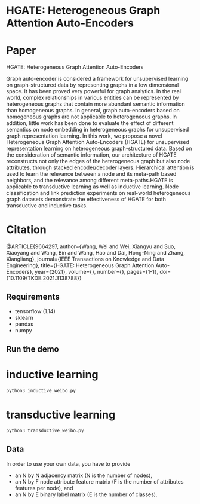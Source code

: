 # HGATE: Heterogeneous Graph Attention Auto-Encoders

# Paper
HGATE: Heterogeneous Graph Attention Auto-Encoders

Graph auto-encoder is considered a framework for unsupervised learning on graph-structured data by representing graphs in a low dimensional space. It has been proved very powerful for graph analytics. In the real world, complex relationships in various entities can be represented by heterogeneous graphs that contain more abundant semantic information than homogeneous graphs. In general, graph auto-encoders based on homogeneous graphs are not applicable to heterogeneous graphs. In addition, little work has been done to evaluate the effect of different semantics on node embedding in heterogeneous graphs for unsupervised graph representation learning. In this work, we propose a novel Heterogeneous Graph Attention Auto-Encoders (HGATE) for unsupervised representation learning on heterogeneous graph-structured data. Based on the consideration of semantic information, our architecture of HGATE reconstructs not only the edges of the heterogeneous graph but also node attributes, through stacked encoder/decoder layers. Hierarchical attention is used to learn the relevance between a node and its meta-path based neighbors, and the relevance among different meta-paths.HGATE is applicable to transductive learning as well as inductive learning. Node classification and link prediction experiments on real-world heterogeneous graph datasets demonstrate the effectiveness of HGATE for both transductive and inductive tasks.

# Citation
@ARTICLE{9664297,
  author={Wang, Wei and Wei, Xiangyu and Suo, Xiaoyang and Wang, Bin and Wang, Hao and Dai, Hong-Ning and Zhang, Xiangliang},
  journal={IEEE Transactions on Knowledge and Data Engineering}, 
  title={HGATE: Heterogeneous Graph Attention Auto-Encoders}, 
  year={2021},
  volume={},
  number={},
  pages={1-1},
  doi={10.1109/TKDE.2021.3138788}}

## Requirements
* tensorflow (1.14)
* sklearn
* pandas
* numpy

## Run the demo

# inductive learning
```bash
python3 inductive_weibo.py
```

# transductive learning
```bash
python3 transductive_weibo.py
```


## Data

In order to use your own data, you have to provide
* an N by N adjacency matrix (N is the number of nodes),
* an N by F node attribute feature matrix (F is the number of attributes features per node), and
* an N by E binary label matrix (E is the number of classes).

